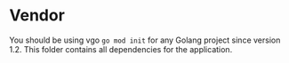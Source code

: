 # Vendor
You should be using vgo `go mod init` for any Golang project since version 1.2. This folder contains all dependencies for the application.